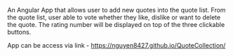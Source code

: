 An Angular App that allows user to add new quotes into the quote list. From the quote list, user able to vote whether they like, dislike or want to delete the quote. The rating number will be displayed on top of the three clickable buttons.

App can be access via link - https://nguyen8427.github.io/QuoteCollection/ 
